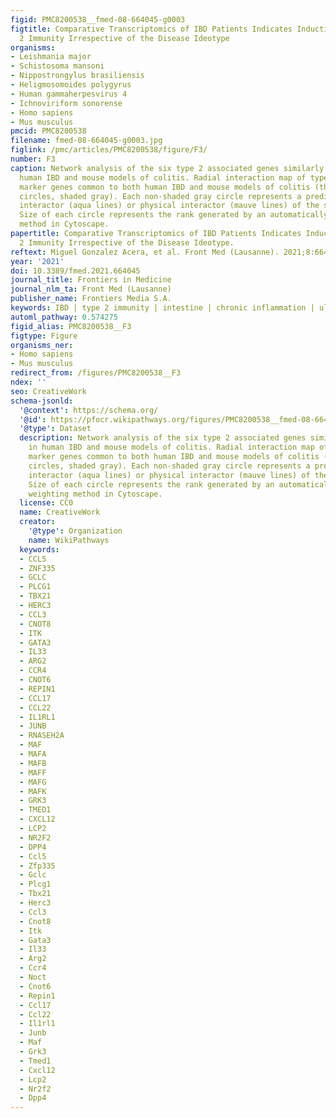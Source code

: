 ```yaml
---
figid: PMC8200538__fmed-08-664045-g0003
figtitle: Comparative Transcriptomics of IBD Patients Indicates Induction of Type
  2 Immunity Irrespective of the Disease Ideotype
organisms:
- Leishmania major
- Schistosoma mansoni
- Nippostrongylus brasiliensis
- Heligmosomoides polygyrus
- Human gammaherpesvirus 4
- Ichnoviriform sonorense
- Homo sapiens
- Mus musculus
pmcid: PMC8200538
filename: fmed-08-664045-g0003.jpg
figlink: /pmc/articles/PMC8200538/figure/F3/
number: F3
caption: Network analysis of the six type 2 associated genes similarly regulated in
  human IBD and mouse models of colitis. Radial interaction map of type 2 associated
  marker genes common to both human IBD and mouse models of colitis (the six central
  circles, shaded gray). Each non-shaded gray circle represents a predicted pathway
  interactor (aqua lines) or physical interactor (mauve lines) of the six core factors.
  Size of each circle represents the rank generated by an automatically selected weighting
  method in Cytoscape.
papertitle: Comparative Transcriptomics of IBD Patients Indicates Induction of Type
  2 Immunity Irrespective of the Disease Ideotype.
reftext: Miguel Gonzalez Acera, et al. Front Med (Lausanne). 2021;8:664045.
year: '2021'
doi: 10.3389/fmed.2021.664045
journal_title: Frontiers in Medicine
journal_nlm_ta: Front Med (Lausanne)
publisher_name: Frontiers Media S.A.
keywords: IBD | type 2 immunity | intestine | chronic inflammation | ulcerative colitis
automl_pathway: 0.574275
figid_alias: PMC8200538__F3
figtype: Figure
organisms_ner:
- Homo sapiens
- Mus musculus
redirect_from: /figures/PMC8200538__F3
ndex: ''
seo: CreativeWork
schema-jsonld:
  '@context': https://schema.org/
  '@id': https://pfocr.wikipathways.org/figures/PMC8200538__fmed-08-664045-g0003.html
  '@type': Dataset
  description: Network analysis of the six type 2 associated genes similarly regulated
    in human IBD and mouse models of colitis. Radial interaction map of type 2 associated
    marker genes common to both human IBD and mouse models of colitis (the six central
    circles, shaded gray). Each non-shaded gray circle represents a predicted pathway
    interactor (aqua lines) or physical interactor (mauve lines) of the six core factors.
    Size of each circle represents the rank generated by an automatically selected
    weighting method in Cytoscape.
  license: CC0
  name: CreativeWork
  creator:
    '@type': Organization
    name: WikiPathways
  keywords:
  - CCL5
  - ZNF335
  - GCLC
  - PLCG1
  - TBX21
  - HERC3
  - CCL3
  - CNOT8
  - ITK
  - GATA3
  - IL33
  - ARG2
  - CCR4
  - CNOT6
  - REPIN1
  - CCL17
  - CCL22
  - IL1RL1
  - JUNB
  - RNASEH2A
  - MAF
  - MAFA
  - MAFB
  - MAFF
  - MAFG
  - MAFK
  - GRK3
  - TMED1
  - CXCL12
  - LCP2
  - NR2F2
  - DPP4
  - Ccl5
  - Zfp335
  - Gclc
  - Plcg1
  - Tbx21
  - Herc3
  - Ccl3
  - Cnot8
  - Itk
  - Gata3
  - Il33
  - Arg2
  - Ccr4
  - Noct
  - Cnot6
  - Repin1
  - Ccl17
  - Ccl22
  - Il1rl1
  - Junb
  - Maf
  - Grk3
  - Tmed1
  - Cxcl12
  - Lcp2
  - Nr2f2
  - Dpp4
---
```


